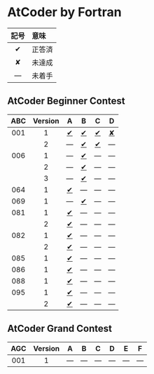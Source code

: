 # AtCoder by Fortran #

|記号|意味|
|:-:|:-|
|&#x2714;|正答済|
|&#x2718;|未達成|
|&#x2014;|未着手|

## AtCoder Beginner Contest ##

|ABC|Version|A|B|C|D|
|:-:|:-:|:-:|:-:|:-:|:-:|
|001|1|[&#x2714;](ABC001/ABC001_A_v01.f08)|[&#x2714;](ABC001/ABC001_B_v01.f08)|[&#x2714;](ABC001/ABC001_C_v01.f08)|[&#x2718;](ABC001/ABC001_D_v01.f08)|
|   |2|&#x2014;|[&#x2714;](ABC001/ABC001_B_v02.f08)|[&#x2714;](ABC001/ABC001_C_v02.f08)|&#x2014;|
|006|1|&#x2014;|[&#x2714;](ABC006/ABC006_B_v01.f08)|&#x2014;|&#x2014;|
|   |2|&#x2014;|[&#x2714;](ABC006/ABC006_B_v02.f08)|&#x2014;|&#x2014;|
|   |3|&#x2014;|[&#x2714;](ABC006/ABC006_B_v03.f08)|&#x2014;|&#x2014;|
|064|1|[&#x2714;](ABC064/ABC064_A_v01.f08)|&#x2014;|&#x2014;|&#x2014;|
|069|1|&#x2014;|[&#x2714;](ABC069/ABC069_B_v01.f08)|&#x2014;|&#x2014;|
|081|1|[&#x2714;](ABC081/ABC081_A_v01.f08)|&#x2014;|&#x2014;|&#x2014;|
|   |2|[&#x2714;](ABC081/ABC081_A_v02.f08)|&#x2014;|&#x2014;|&#x2014;|
|082|1|[&#x2714;](ABC082/ABC082_A_v01.f08)|&#x2014;|&#x2014;|&#x2014;|
|   |2|[&#x2714;](ABC082/ABC082_A_v02.f08)|&#x2014;|&#x2014;|&#x2014;|
|085|1|[&#x2714;](ABC085/ABC085_A_v01.f08)|&#x2014;|&#x2014;|&#x2014;|
|086|1|[&#x2714;](ABC086/ABC086_A_v01.f08)|&#x2014;|&#x2014;|&#x2014;|
|088|1|[&#x2714;](ABC088/ABC088_A_v01.f08)|&#x2014;|&#x2014;|&#x2014;|
|095|1|[&#x2714;](ABC095/ABC095_A_v01.f08)|&#x2014;|&#x2014;|&#x2014;|
|   |2|[&#x2714;](ABC095/ABC095_A_v02.f08)|&#x2014;|&#x2014;|&#x2014;|

## AtCoder Grand Contest ##

|AGC|Version|A|B|C|D|E|F|
|:-:|:-:|:-:|:-:|:-:|:-:|:-:|:-:|
|001|1|&#x2014;|&#x2014;|&#x2014;|&#x2014;|&#x2014;|&#x2014;|
